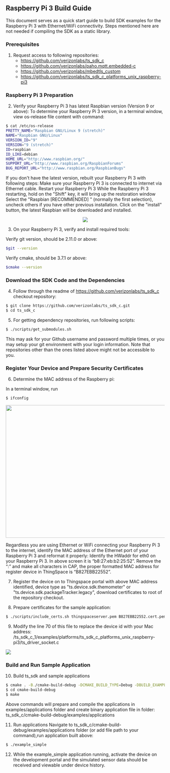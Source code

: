 

## Raspberry Pi 3 Build Guide
This document serves as a quick start guide to build SDK examples for the Raspberry Pi 3 with Ethernet/WiFi connectivity. Steps mentioned here are not needed if compiling the SDK as a static library.

### Prerequisites

1. Request access to following repositories:
    * https://github.com/verizonlabs/ts_sdk_c
    * https://github.com/verizonlabs/paho.mqtt.embedded-c
    * https://github.com/verizonlabs/mbedtls_custom
    * https://github.com/verizonlabs/ts_sdk_c_platforms_unix_raspberry-pi3

### Raspberry Pi 3 Preparation

2. Verify your Raspberry Pi 3 has latest Raspbian version (Version 9 or above):
To determine your Raspberry Pi 3 version, in a terminal window, view os-release file content with command: 

```bash
$ cat /etc/os-release
PRETTY_NAME="Raspbian GNU/Linux 9 (stretch)"
NAME="Raspbian GNU/Linux"
VERSION_ID="9"
VERSION="9 (stretch)"
ID=raspbian
ID_LIKE=debian
HOME_URL="http://www.raspbian.org/"
SUPPORT_URL="http://www.raspbian.org/RaspbianForums"
BUG_REPORT_URL="http://www.raspbian.org/RaspbianBugs"
```

If you don't have the latest version, rebuilt your Raspberry Pi 3 with following steps:
Make sure your Raspberry Pi 3 is connected to internet via Ethernet cable.
Restart your Raspberry Pi 3
While the Raspberry Pi 3 restarting, hold on the "Shift" key, it will bring up the restoration window
Select the "Raspbian [RECOMMENDED] " (normally the first selection), uncheck others if you have other previous installation.
Click on the "install" button, the latest Raspbian will be downloaded and installed.
<p align="center">
  <img src="https://raw.githubusercontent.com/verizonlabs/ts_sdk_c_platforms_unix_raspberry-pi3/e201d5eccf24d36340dc576e2102fa9427215a9a/noobs.png?token=AfkE-JglcyuiF4vBL2SuaeEC5LWHPGJJks5aoup-wA%3D%3D">
</p>



3. On your Raspberry Pi 3, verify and install required tools:

Verify git version, should be 2.11.0 or above: 

```bash
$git --version
```

Verify cmake, should be 3.7.1 or above: 

```bash
$cmake --version
```

### Download the SDK Code and the Dependencies

4. Follow through the readme of https://github.com/verizonlabs/ts_sdk_c checkout repository:

```bash
$ git clone https://github.com/verizonlabs/ts_sdk_c.git
$ cd ts_sdk_c
```


5. For getting dependency repositories, run following scripts:

```bash
$ ./scripts/get_submodules.sh
```
This may ask for your Github username and password multiple times, or you may setup your git environment with your login information. Note that repositories other than the ones listed above might not be accessible to you.

### Register Your Device and Prepare Security Certificates

6. Determine the MAC address of the Raspberry pi:

In a terminal window, run 

```bash
$ ifconfig
```

<p align="center">
  <img width="531" height="421" src="https://raw.githubusercontent.com/verizonlabs/ts_sdk_c_platforms_unix_raspberry-pi3/develop/macid-1.png?token=AfkE-LRn91g2rJ7jF6-dYpon4OFybMWJks5aoumHwA%3D%3D">
</p>

Regardless you are using Ethernet or WiFi connecting your Raspberry Pi 3 to the internet, identify the MAC address of the Ethernet port of your Raspberry Pi 3 and reformat it properly:
Identify the HWaddr for eth0 on your Raspberry Pi 3. In above screen it is “b8:27:eb:b2:25:52”. Remove the “:” and make all characters in CAP, the proper formatted MAC address for register device in ThingSpace is “B827EBB22552”.

7. Register the device on to Thingspace portal with above MAC address identified, device type as "ts.device.sdk.themometer" or "ts.device.sdk.packageTracker.legacy", download certificates to root of the repository checkout.

8. Prepare certificates for the sample application:


```bash
$ ./scripts/include_certs.sh thingspaceserver.pem B827EBB22552.cert.pem B827EBB22552.private.key examples/applications/simple/include/
```


9. Modify the line 70 of this file to replace the device id with your Mac address:
/ts_sdk_c_1/examples/platforms/ts_sdk_c_platforms_unix_raspberry-pi3/ts_driver_socket.c

<p align="left">
  <img src="https://raw.githubusercontent.com/verizonlabs/ts_sdk_c_platforms_unix_raspberry-pi3/develop/macid-code.png?token=AfkE-DpBpWYJy-nDxY-rbHGqDeJhLXREks5aou0lwA%3D%3D">
</p>

### Build and Run Sample Application

10. Build ts_sdk and sample applications

```bash
$ cmake . -B./cmake-build-debug -DCMAKE_BUILD_TYPE=Debug -DBUILD_EXAMPLES=ON  
$ cd cmake-build-debug
$ make
```

Above commands will prepare and compile the applications in examples/applications folder and create binary application file in folder: ts_sdk_c/cmake-build-debug/examples/applications


11. Run applications
Navigate to ts_sdk_c/cmake-build-debug/examples/applications folder (or add file path to your command),run application built above:

```bash
$ ./example_simple
```

12. While the example_simple application running, activate the device on the development portal and the simulated sensor data should be received and viewable under device history.